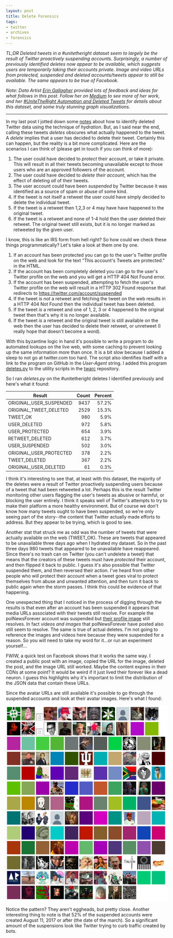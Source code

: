 ```yaml
---
layout: post
title: Delete Forensics
tags:
- twitter
- archives
- forensics
---
```



*TL;DR Deleted tweets in a #unitetheright dataset seem to largely be the result
of Twitter proactively suspending accounts. Surprisingly, a number of previously
identified deletes now appear to be available, which suggests users are
temporarily taking their accounts private. Image and video URLs from protected,
suspended and deleted accounts/tweets appear to still be available.  The same
appears to be true of Facebook.*

*Note: Data Artist [Erin Gallagher](https://twitter.com/3r1nG) provided lots of
feedback and ideas for what follows in this post. Follow her on
[Medium](https://medium.com/@erin_gallagher) to see more of her work, and
her [#UniteTheRight Automation and Deleted Tweets](https://news.docnow.io/unitetheright-automation-and-deleted-tweets-9dbf4b641755) for details about this dataset, and some truly stunning graph visualizations.*

---

In my last post I jotted down some [notes] about how to identify deleted Twitter
data using the technique of *hydration*. But, as I said near the end, calling
these tweets *deletes* obscures what actually happened to the tweet. A
*delete* implies that a user has decided to delete their tweet. Certainly this
can happen, but the reality is a bit more complicated. Here are the scenarios
I can think of (please get in touch if you can think of more):

1. The user could have decided to *protect* their account, or take it
private. This will result in all their tweets becoming unavailable except
to those users who are an approved followers of the account.
2. The user could have decided to *delete their account*, which has the
effect of deleting *all* of their tweets.
3. The user account could have been *suspended* by Twitter because it was
identified as a source of spam or abuse of some kind.
4. If the tweet is not itself a retweet the user could have simply decided to
delete the individual tweet.
5. If the tweet is a retweet then 1,2,3 or 4 may have have happened to the
original tweet.
6. If the tweet is a retweet and none of 1-4 hold then the user deleted their retweet. The original tweet still exists, but it is no longer marked as
retweeted by the given user.

I know, this is like an IRS form from hell right? So how could we check
these things programmatically? Let's take a look at them one by one.

1. If an account has been protected you can go to the user's Twitter profile
on the web and look for the text "This account's Tweets are protected." in the
HTML.
2. If the account has been completely deleted you can go to the user's
Twitter profile on the web and you will get a HTTP 404 Not Found error.
3. If the account has been suspended, attempting to fetch the user's Twitter
profile on the web will result in a HTTP 302 Found response that redirects
to https://twitter.com/account/suspended
4. If the tweet *is not* a retweet and fetching the tweet on the web results in a HTTP 404 Not Found then the individual tweet has been deleted.
5. If the tweet *is* a retweet and one of 1, 2, 3 or 4 happened to the original
tweet then that's why it is no longer available.
6. If the tweet *is* a retweet and the original tweet is still available on the
web then the user has decided to delete their retweet, or unretweet (I really
hope that doesn't become a word).

With this byzantine logic in hand it's possible to write a program to do automated lookups on the live web, with some caching to prevent looking up the same information more than once. It is a bit slow because I added a sleep to not go at twitter.com too hard. The script also identifies itself with a link to the program on GitHub in the *User-Agent* string. I added this program [deletes.py](https://github.com/DocNow/twarc/blob/master/utils/deletes.py) to the utility scripts in the [twarc](https://github.com/docnow/twarc) repository.

So I ran *deletes.py* on the #unitetheright deletes I identified previously
and here's what it found:

| Result                    | Count | Percent |
| ------------------------- | -----:| -------:|
| ORIGINAL_USER_SUSPENDED   |  9437 |   57.2% |
| ORIGINAL_TWEET_DELETED    |  2529 |   15.3% |
| TWEET_OK                  |   980 |    5.9% |
| USER_DELETED              |   972 |    5.8% |
| USER_PROTECTED            |   654 |    3.9% |
| RETWEET_DELETED           |   612 |    3.7% |
| USER_SUSPENDED            |   502 |    3.0% |
| ORIGINAL_USER_PROTECTED   |   378 |    2.2% |
| TWEET_DELETED             |   367 |    2.2% |
| ORIGINAL_USER_DELETED     |    61 |    0.3% |

I think it's interesting to see that, at least with this dataset, the majority
of the deletes were a result of Twitter proactively suspending users because of
a  tweet that had been retweeted a lot. Perhaps this is the result Twitter
monitoring other users flagging the user's tweets as abusive or harmful, or
blocking the user entirely. I think it speaks well of Twitter's attempts to try
to make their platform a more healthy environment. But of course we don't know
how many tweets ought to have been suspended, so we're only seeing part of the
story--the content that Twitter actually made efforts to address. But they
appear to be trying, which is good to see.

Another stat that struck me as odd was the number of tweets that were actually
available on the web (TWEET_OK). These are tweets that appeared to be
unavailable three days ago when I hydrated my dataset. So in the past three days
980 tweets that appeared to be unavailable have reappeared. Since there's no
trash can on Twitter (you can't undelete a tweet) that means that the creators
of these tweets must have *protected* their account, and then flipped it back to
public.  I guess it's also possible that Twitter suspended them, and then
reversed their action. I've heard from other people who will protect their
account when a tweet goes viral to protect themselves from abuse and unwanted
attention, and then turn it back to public again when the storm passes. I think
this could be evidence of that happening.  

One unexpected thing that I noticed in the process of digging through the results is that even after an account has been suspended it appears that
media URLs associated with their tweets still resolve. For example the
polNewsForever account was suspended but [their profile image](https://pbs.twimg.com/profile_images/862114761865142272/n9XHLXJt_normal.jpg) still resolves. In fact *videos and images* that polNewsForever have posted also
still seem to resolve. The same is true of actual deletes. I'm not going to reference the images and videos here because they were
suspended for a reason. So you will need to take my word for it...or run an
experiment yourself...

FWIW, a quick test on Facebook shows that it works the same way. I created a public post with an image, copied the URL for the image, deleted the post, and the image URL still worked. Maybe the content expires in their CDNs at some point? It would be weird if it just lived their forever like a dead neuron. I guess this highlights why it's important to limit the distribution of the JSON data that contain these URLs.

Since the avatar URLs are still available it's possible to go through the
suspended accounts and look at their avatar images. Here's what I found:

<img alt="suspended avatar images" class="img-responsive" src="/images/suspended.png">

Notice the pattern? They aren't eggheads, but pretty close. Another interesting
thing to note is that 52% of the suspended accounts were created August 11, 2017
or after (the date of the march). So a significant amount of the suspensions
look like Twitter trying to curb traffic created by bots.

[notes]: https://inkdroid.org/2017/08/15/utr/
